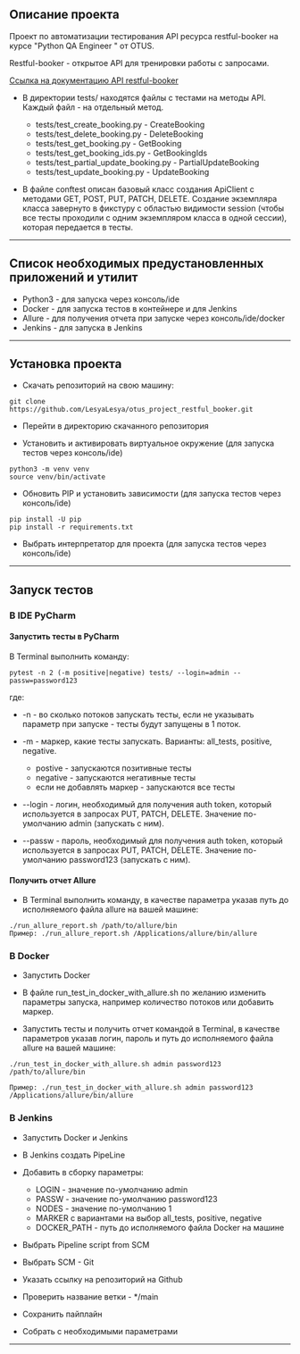 ## Описание проекта

Проект по автоматизации тестирования API ресурса restful-booker на курсе "Python QA Engineer " от OTUS.

Restful-booker - открытое API для тренировки работы с запросами.

[Ссылка на документацию API restful-booker](https://restful-booker.herokuapp.com/apidoc/index.html) 

+ В директории tests/ находятся файлы с тестами на методы API. Каждый файл - на отдельный метод.
  
  - tests/test_create_booking.py - CreateBooking
  - tests/test_delete_booking.py - DeleteBooking
  - tests/test_get_booking.py - GetBooking
  - tests/test_get_booking_ids.py - GetBookingIds
  - tests/test_partial_update_booking.py - PartialUpdateBooking
  - tests/test_update_booking.py - UpdateBooking

+ В файле conftest описан базовый класс создания ApiClient с методами GET, POST, PUT, PATCH, DELETE.
Создание экземпляра класса завернуто в фикстуру с областью видимости session (чтобы все тесты проходили с одним экземпляром класса в одной сессии), которая передается в тесты.
____

## Список необходимых предустановленных приложений и утилит

- Python3 - для запуска через консоль/ide
- Docker - для запуска тестов в контейнере и для Jenkins
- Allure - для получения отчета при запуске через консоль/ide/docker
- Jenkins - для запуска в Jenkins
____

## Установка проекта

- Скачать репозиторий на свою машину:

```
git clone https://github.com/LesyaLesya/otus_project_restful_booker.git
```

- Перейти в директорию скачанного репозитория

- Установить и активировать виртуальное окружение (для запуска тестов через консоль/ide)

```
python3 -m venv venv
source venv/bin/activate
```
- Обновить PIP и установить зависимости (для запуска тестов через консоль/ide)

```
pip install -U pip
pip install -r requirements.txt
```

- Выбрать интерпретатор для проекта (для запуска тестов через консоль/ide)
____

## Запуск тестов

### __В IDE PyCharm__

#### Запустить тесты в PyCharm 

В Terminal выполнить команду:

```
pytest -n 2 (-m positive|negative) tests/ --login=admin --passw=password123
```
где:

- -n - во сколько потоков запускать тесты, если не указывать параметр при запуске - тесты будут запущены в 1 поток.

- -m - маркер, какие тесты запускать.
Варианты: all_tests, positive, negative.
  + postive - запускаются позитивные тесты
  + negative - запускаются негативные тесты
  + если не добавлять маркер - запускаются все тесты
  
- --login - логин, необходимый для получения auth token, который используется в запросах PUT, PATCH, DELETE. Значение по-умолчанию admin (запускать с ним).

- --passw - пароль, необходимый для получения auth token, который используется в запросах PUT, PATCH, DELETE. Значение по-умолчанию password123 (запускать с ним).


#### Получить отчет Allure 

- В Terminal выполнить команду, в качестве параметра указав путь до исполняемого файла allure на вашей машине:

```
./run_allure_report.sh /path/to/allure/bin
Пример: ./run_allure_report.sh /Applications/allure/bin/allure
```

### __В Docker__

- Запустить Docker

- В файле run_test_in_docker_with_allure.sh по желанию изменить параметры запуска, например количество потоков или добавить маркер.

- Запустить тесты и получить отчет командой в Terminal, в качестве параметров указав логин, пароль и путь до исполняемого файла allure на вашей машине:

```
./run_test_in_docker_with_allure.sh admin password123 /path/to/allure/bin

Пример: ./run_test_in_docker_with_allure.sh admin password123 /Applications/allure/bin/allure
```

### __В Jenkins__

- Запустить Docker и Jenkins

- В Jenkins создать PipeLine

- Добавить в сборку параметры:
  + LOGIN - значение по-умолчанию admin
  + PASSW - значение по-умолчанию password123
  + NODES - значение по-умолчанию 1
  + MARKER с вариантами на выбор all_tests, positive, negative
  + DOCKER_PATH - путь до исполняемого файла Docker на машине
  
- Выбрать Pipeline script from SCM

- Выбрать SCM - Git

- Указать ссылку на репозиторий на Github

- Проверить название ветки - */main

- Сохранить пайплайн

- Собрать с необходимыми параметрами
____
